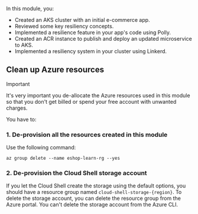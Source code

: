 In this module, you:

- Created an AKS cluster with an initial e-commerce app.
- Reviewed some key resiliency concepts.
- Implemented a resilience feature in your app's code using Polly.
- Created an ACR instance to publish and deploy an updated microservice to AKS.
- Implemented a resiliency system in your cluster using Linkerd.

## Clean up Azure resources

> [!IMPORTANT]
> It's very important you de-allocate the Azure resources used in this module so that you don't get billed or spend your free account with unwanted charges.

You have to:

### 1. De-provision all the resources created in this module

Use the following command:

```azurecli
az group delete --name eshop-learn-rg --yes
```

### 2. De-provision the Cloud Shell storage account

If you let the Cloud Shell create the storage using the default options, you should have a resource group named `cloud-shell-storage-{region}`. To delete the storage account, you can delete the resource group from the Azure portal. You can't delete the storage account from the Azure CLI.
